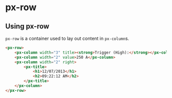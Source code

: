 px-row
============

## Using px-row

`px-row` is a container used to lay out content in `px-column`s.

```html
<px-row>
	<px-column width="3" title><strong>Trigger (High):</strong></px-column>
	<px-column width="2" value>250 A</px-column>
	<px-column width="2" right>                        
		<px-title>
			<h1>12/07/2013</h1>
			<h2>09:22:12 AM</h2>
		</px-title>
	</px-column>
</px-row>
```

